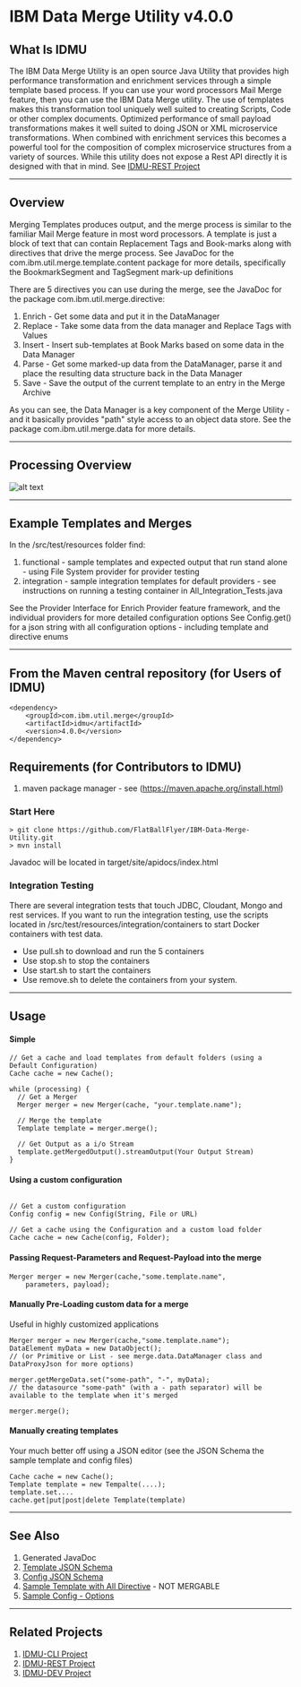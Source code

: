 # IBM Data Merge Utility v4.0.0

## What Is IDMU
The IBM Data Merge Utility is an open source Java Utility that provides high performance transformation and enrichment services through a simple template based process. If you can use your word processors Mail Merge feature, then you can use the IBM Data Merge utility. The use of templates makes this transformation tool uniquely well suited to creating Scripts, Code or other complex documents. Optimized performance of small payload transformations makes it well suited to doing JSON or XML microservice transformations. When combined with enrichment services this becomes a powerful tool for the composition of complex microservice structures from a variety of sources. While this utility does not expose a Rest API directly it is designed with that in mind. See [IDMU-REST Project](https://github.com/FlatBallFlyer/IBM-Data-Merge-Utility-REST)  

---
## Overview
Merging Templates produces output, and the merge process is similar to the familiar Mail Merge feature in most word processors. 
A template is just a block of text that can contain Replacement Tags and Book-marks along with directives that drive the merge process.
See JavaDoc for the com.ibm.util.merge.template.content package for more details, specifically the BookmarkSegment and TagSegment mark-up definitions

There are 5 directives you can use during the merge, see the JavaDoc for the package com.ibm.util.merge.directive:
1. Enrich - Get some data and put it in the DataManager
1. Replace - Take some data from the data manager and Replace Tags with Values
1. Insert - Insert sub-templates at Book Marks based on some data in the Data Manager
1. Parse - Get some marked-up data from the DataManager, parse it and place the resulting data structure back in the Data Manager
1. Save - Save the output of the current template to an entry in the Merge Archive

As you can see, the Data Manager is a key component of the Merge Utility - and it basically provides "path" style access to an object data store. See the package com.ibm.util.merge.data for more details.

---

## Processing Overview
![alt text](http://flatballflyer.github.io/IBM-Data-Merge-Utility/WebContent/images/overview.png "Logo Title Text 1")

---

## Example Templates and Merges
In the /src/test/resources folder find:
1. functional - sample templates and expected output that run stand alone - using File System provider for provider testing
1. integration - sample integration templates for default providers - see instructions on running a testing container in All_Integration_Tests.java

See the Provider Interface for Enrich Provider feature framework, and the individual providers for more detailed configuration options
See Config.get() for a json string with all configuration options - including template and directive enums

---
## From the Maven central repository (for Users of IDMU)

```
<dependency>
	<groupId>com.ibm.util.merge</groupId>
	<artifactId>idmu</artifactId>
	<version>4.0.0</version>
</dependency>
```

## Requirements (for Contributors to IDMU)
1. maven package manager - see (https://maven.apache.org/install.html)

### Start Here

```
> git clone https://github.com/FlatBallFlyer/IBM-Data-Merge-Utility.git
> mvn install 

```
Javadoc will be located in target/site/apidocs/index.html

### Integration Testing
There are several integration tests that touch JDBC, Cloudant, Mongo and rest services. If you want to run the integration testing, use the scripts located in /src/test/resources/integration/containers to start Docker containers with test data.
 - Use pull.sh to download and run the 5 containers
 - Use stop.sh to stop the containers
 - Use start.sh to start the containers
 - Use remove.sh to delete the containers from your system. 

---

## Usage

#### Simple

```
// Get a cache and load templates from default folders (using a Default Configuration)
Cache cache = new Cache();

while (processing) {
  // Get a Merger
  Merger merger = new Merger(cache, "your.template.name"); 
	 
  // Merge the template 
  Template template = merger.merge();
	
  // Get Output as a i/o Stream
  template.getMergedOutput().streamOutput(Your Output Stream)
}
```

#### Using a custom configuration

```

// Get a custom configuration
Config config = new Config(String, File or URL)
  
// Get a cache using the Configuration and a custom load folder
Cache cache = new Cache(config, Folder); 

```

#### Passing Request-Parameters and Request-Payload into the merge

```
Merger merger = new Merger(cache,"some.template.name", 
	parameters, payload);

```

#### Manually Pre-Loading custom data for a merge
Useful in highly customized applications
```
Merger merger = new Merger(cache,"some.template.name");
DataElement myData = new DataObject(); 
// (or Primitive or List - see merge.data.DataManager class and DataProxyJson for more options)

merger.getMergeData.set("some-path", "-", myData); 
// the datasource "some-path" (with a - path separator) will be available to the template when it's merged

merger.merge();

```

#### Manually creating templates
Your much better off using a JSON editor (see the JSON Schema the sample template and config files)
```
Cache cache = new Cache();
Template template = new Tempalte(....);
template.set....
cache.get|put|post|delete Template(template)

```

---

## See Also
1. Generated JavaDoc
1. [Template JSON Schema](https://github.com/FlatBallFlyer/IBM-Data-Merge-Utility/blob/master/WebContent/jsonSchema/schema.template.json)
1. [Config JSON Schema](https://github.com/FlatBallFlyer/IBM-Data-Merge-Utility/blob/master/WebContent/jsonSchema/schema.config.json)
1. [Sample Template with All Directive](https://github.com/FlatBallFlyer/IBM-Data-Merge-Utility/blob/master/src/test/resources/system.sample.json) - NOT MERGABLE
1. [Sample Config - Options](https://github.com/FlatBallFlyer/IBM-Data-Merge-Utility/blob/master/src/test/resources/config.sample.json)

---

## Related Projects
1. [IDMU-CLI Project](https://github.com/FlatBallFlyer/IBM-Data-Merge-Utility-CLI)
1. [IDMU-REST Project](https://github.com/FlatBallFlyer/IBM-Data-Merge-Utility-REST)
1. [IDMU-DEV Project](https://github.com/FlatBallFlyer/IBM-Data-Merge-Utility-DEV)
  
